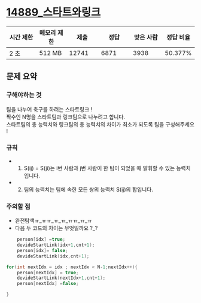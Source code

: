 <h1> <a href="https://www.acmicpc.net/problem/14889"> 14889_스타트와링크 </a></h1>

<div class="col-md-12">
			<div class="table-responsive">
				<table class="table" id="problem-info">
				<thead>
				<tr>
									<th style="width:16%;">시간 제한</th>
					<th style="width:16%;">메모리 제한</th>
					<th style="width:17%;">제출</th>
					<th style="width:17%;">정답</th>
					<th style="width:17%;">맞은 사람</th>
					<th style="width:17%;">정답 비율</th>
								</tr>
				</thead>
				<tbody>
				<tr>
				<td>2 초</td>
				<td>512 MB</td>
									<td>12741</td>
					<td>6871</td>
					<td>3938</td>
					<td>50.377%</td>
								</tr>
				</tbody>
				</table>
			</div>
		</div>

## 문제 요약 
### 구해야하는 것  
팀을 나누어 축구를 하려는 스타트링크 !  
짝수인 N명을 스타트팀과 링크팀으로 나누려고 합니다.  
스타트팀의 총 능력치와 링크팀의 총 능력치의 차이가 최소가 되도록 팀을 구성해주세요 !  
### 규칙 
- 1) S(ij) = S(ji)는 i번 사람과 j번 사람이 한 팀이 되었을 때 발휘할 수 있는 능력치입니다.  
- 2) 팀의 능력치는 팀에 속한 모든 쌍의 능력치 S(ij)의 합입니다.  
### 주의할 점
- 완전탐색ㅠ_ㅠㅠ_ㅠ_ㅠ_ㅠㅠ_ㅠ_ㅠ
- 다음 두 코드의 차이는 무엇일까요 ?_?

```cpp
    person[idx] =true;
    devideStartLink(idx+1,cnt+1);
    person[idx]= false;
    devideStartLink(idx,cnt+1);
```

```cpp
for(int nextIdx = idx ; nextIdx < N-1;nextIdx++){
    person[nextIdx] = true;
    devideStartLink(nextIdx+1,cnt+1);
    person[nextIdx] =false;

}
```